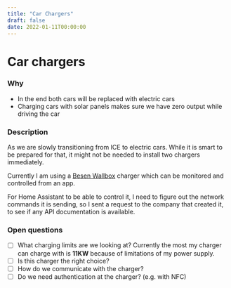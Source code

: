 ```yaml
---
title: "Car Chargers"
draft: false
date: 2022-01-11T00:00:00
---
```


# Car chargers

### Why
- In the end both cars will be replaced with electric cars
- Charging cars with solar panels makes sure we have zero output while driving the car

### Description
As we are slowly transitioning from ICE to electric cars. While it is smart to be prepared for that, it might not be needed to install two chargers immediately.

Currently I am using a [Besen Wallbox](https://www.besen-group.com/ev-charging-station/ev-charging-station-wall/1-3-phase-ev-charging-station-app-control.html) charger which can be monitored and controlled from an app.

For Home Assistant to be able to control it, I need to figure out the network commands it is sending, so I sent a request to the company that created it, to see if any API documentation is available.

### Open questions
- [ ] What charging limits are we looking at? Currently the most my charger can charge with is **11KW** because of limitations of my power supply.
- [ ] Is this charger the right choice?
- [ ] How do we communicate with the charger?
- [ ] Do we need authentication at the charger? (e.g. with NFC)